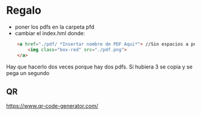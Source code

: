 # Regalo
- poner los pdfs en la carpeta pfd
- cambiar el index.hml donde:
```html
    <a href="./pdf/ *Insertar nombre de PDF Aqui*"> //Sin espacios a poder ser
        <img class="box-red" src="./pdf.png">
    </a>
```
Hay que hacerlo dos veces porque hay dos pdfs.
    Si hubiera 3 se copia y se pega un segundo

## QR

https://www.qr-code-generator.com/


